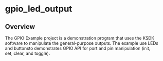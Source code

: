 # gpio_led_output

## Overview
The GPIO Example project is a demonstration program that uses the KSDK software to manipulate the general-purpose
outputs. The example use LEDs and buttonsto demonstrates GPIO API for port and pin manipulation (init, set,
clear, and toggle).

